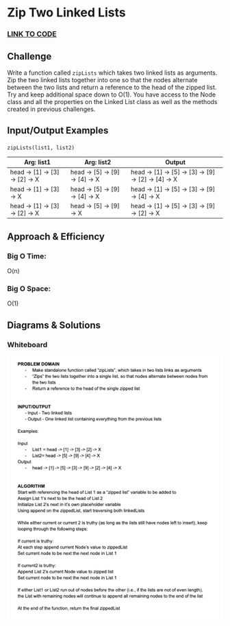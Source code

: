 # Zip Two Linked Lists

### **[LINK TO CODE](https://github.com/alex-whan/data-structures-and-algorithms/blob/master/javascript/challenges/llZip/ll-zip.js)**

## Challenge

Write a function called `zipLists` which takes two linked lists as arguments. Zip the two linked lists together into one so that the nodes alternate between the two lists and return a reference to the head of the zipped list. Try and keep additional space down to O(1). You have access to the Node class and all the properties on the Linked List class as well as the methods created in previous challenges.

## Input/Output Examples

`zipLists(list1, list2)`

| Arg: list1                     | Arg: list2                     | Output                                              |
| ------------------------------ | ------------------------------ | --------------------------------------------------- |
| head -> [1] -> [3] -> [2] -> X | head -> [5] -> [9] -> [4] -> X | head -> [1] -> [5] -> [3] -> [9] -> [2] -> [4] -> X |
| head -> [1] -> [3] -> X        | head -> [5] -> [9] -> [4] -> X | head -> [1] -> [5] -> [3] -> [9] -> [4] -> X        |
| head -> [1] -> [3] -> [2] -> X | head -> [5] -> [9] -> X        | head -> [1] -> [5] -> [3] -> [9] -> [2] -> X        |

## Approach & Efficiency

### Big O Time:

O(n)

### Big O Space:

O(1)

## Diagrams & Solutions

### Whiteboard

![zipList](./llZipWB.png)